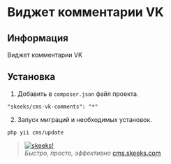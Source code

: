 Виджет комментарии VK
===================================

Информация
-------------------

Виджет комментарии VK

Установка
------------


1) Добавить в `composer.json` файл проекта.

```
"skeeks/cms-vk-comments": "*"
```

2) Запуск миграций и необходимых установок.

```
php yii cms/update
```



> [![skeeks!](https://gravatar.com/userimage/74431132/13d04d83218593564422770b616e5622.jpg)](http://www.skeeks.com)  
<i>Быстро, просто, эффективно</i>
[cms.skeeks.com](http://cms.skeeks.com)
